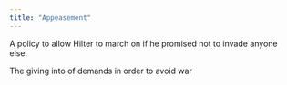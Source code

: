 ```yaml
---
title: "Appeasement"
---
```

A policy to allow Hilter to march on if he promised not to invade anyone else.

The giving into of demands in order to avoid war

